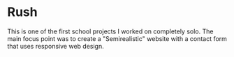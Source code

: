 # Rush
This is one of the first school projects I worked on completely solo.
The main focus point was to create a "Semirealistic" website with a contact form that uses responsive web design.
